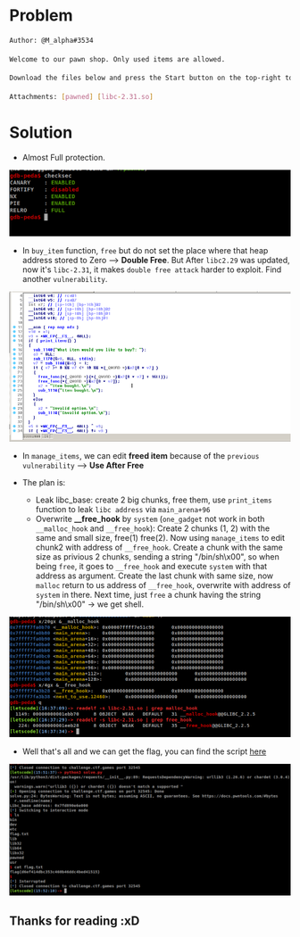# Problem

```sh
Author: @M_alpha#3534

Welcome to our pawn shop. Only used items are allowed.

Download the files below and press the Start button on the top-right to begin this challenge.

Attachments: [pawned] [libc-2.31.so]
```

# Solution
- Almost Full protection.  

<img src="tmp/checksec.png">

- In `buy_item` function, `free` but do not set the place where that heap address stored to Zero --> **Double Free**. But After `libc2.29` was updated, now it's `libc-2.31`, it makes `double free attack` harder to exploit. Find another `vulnerability`.  

<img src="tmp/vuln1.png">

- In `manage_items`, we can edit **freed item** because of the `previous vulnerability` --> **Use After Free**

- The plan is:
	+ Leak libc_base: create 2 big chunks, free them, use `print_items` function to leak `libc address` via `main_arena+96`
	+ Overwrite **__free_hook** by `system` (`one_gadget` not work in both `__malloc_hook` and `__free_hook`): Create 2 chunks (1, 2) with the same and small size, free(1) free(2). Now using `manage_items` to edit chunk2 with address of `__free_hook`. Create a chunk with the same size as privious 2 chunks, sending a string "/bin/sh\x00", so when being `free`, it goes to `__free_hook` and execute `system` with that address as argument. Create the last chunk with same size, now `malloc` return to us address of `__free_hook`, overwrite with address of `system` in there. Next time, just `free` a chunk having the string "/bin/sh\x00" -> we get shell.  

<img src="tmp/mallocfree.png">

- Well that's all and we can get the flag, you can find the script [here](solve/solve.py)

<img src="tmp/flag.png">


## Thanks for reading :xD